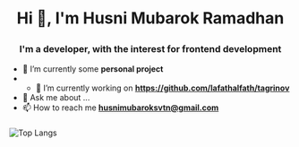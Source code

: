 # <p align="center">  Hi 👋, I'm Husni Mubarok Ramadhan </p>

### <p align="center">I'm a developer, with the interest for frontend development</p>

- 🔭 I’m currently some **personal project**
- - 🔭 I’m currently working on **https://github.com/lafathalfath/tagrinov**
- 💬 Ask me about ...
- 📫 How to reach me **husnimubaroksvtn@gmail.com**

### 

![Top Langs](https://github-readme-stats.vercel.app/api/top-langs/?username=husnimr&layout=compact)


<!--
**husnimr/husnimr** is a ✨ _special_ ✨ repository because its `README.md` (this file) appears on your GitHub profile.

Here are some ideas to get you started:


- 🔭 I’m currently working on ...
- 🌱 I’m currently learning ...
- 👯 I’m looking to collaborate on ...
- 🤔 I’m looking for help with ...
- 💬 Ask me about ...
- 📫 How to reach me: ...
- 😄 Pronouns: ...
- ⚡ Fun fact: ...
-->
